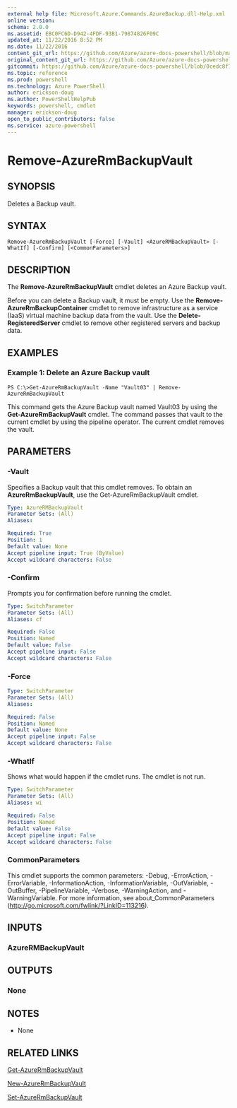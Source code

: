 ```yaml
---
external help file: Microsoft.Azure.Commands.AzureBackup.dll-Help.xml
online version: 
schema: 2.0.0
ms.assetid: EBC0FC6D-D942-4FDF-93B1-79874826F09C
updated_at: 11/22/2016 8:52 PM
ms.date: 11/22/2016
content_git_url: https://github.com/Azure/azure-docs-powershell/blob/master/azureps-cmdlets-docs/ResourceManager/AzureRM.Backup/v2.1.0/Remove-AzureRmBackupVault.md
original_content_git_url: https://github.com/Azure/azure-docs-powershell/blob/master/azureps-cmdlets-docs/ResourceManager/AzureRM.Backup/v2.1.0/Remove-AzureRmBackupVault.md
gitcommit: https://github.com/Azure/azure-docs-powershell/blob/0cedc8f73bc96cf5ac4c69144e17b3de601fd3cc/azureps-cmdlets-docs/ResourceManager/AzureRM.Backup/v2.1.0/Remove-AzureRmBackupVault.md
ms.topic: reference
ms.prod: powershell
ms.technology: Azure PowerShell
author: erickson-doug
ms.author: PowerShellHelpPub
keywords: powershell, cmdlet
manager: erickson-doug
open_to_public_contributors: false
ms.service: azure-powershell
---
```


# Remove-AzureRmBackupVault

## SYNOPSIS
Deletes a Backup vault.

## SYNTAX

```
Remove-AzureRmBackupVault [-Force] [-Vault] <AzureRMBackupVault> [-WhatIf] [-Confirm] [<CommonParameters>]
```

## DESCRIPTION
The **Remove-AzureRmBackupVault** cmdlet deletes an Azure Backup vault.

Before you can delete a Backup vault, it must be empty.
Use the **Remove-AzureRmBackupContainer** cmdlet to remove infrastructure as a service (IaaS) virtual machine backup data from the vault.
Use the **Delete-RegisteredServer** cmdlet to remove other registered servers and backup data.

## EXAMPLES

### Example 1: Delete an Azure Backup vault
```
PS C:\>Get-AzureRmBackupVault -Name "Vault03" | Remove-AzureRmBackupVault
```

This command gets the Azure Backup vault named Vault03 by using the **Get-AzureRmBackupVault** cmdlet.
The command passes that vault to the current cmdlet by using the pipeline operator.
The current cmdlet removes the vault.

## PARAMETERS

### -Vault
Specifies a Backup vault that this cmdlet removes.
To obtain an **AzureRmBackupVault**, use the Get-AzureRmBackupVault cmdlet.

```yaml
Type: AzureRMBackupVault
Parameter Sets: (All)
Aliases: 

Required: True
Position: 1
Default value: None
Accept pipeline input: True (ByValue)
Accept wildcard characters: False
```

### -Confirm
Prompts you for confirmation before running the cmdlet.

```yaml
Type: SwitchParameter
Parameter Sets: (All)
Aliases: cf

Required: False
Position: Named
Default value: False
Accept pipeline input: False
Accept wildcard characters: False
```

### -Force

```yaml
Type: SwitchParameter
Parameter Sets: (All)
Aliases: 

Required: False
Position: Named
Default value: None
Accept pipeline input: False
Accept wildcard characters: False
```

### -WhatIf
Shows what would happen if the cmdlet runs.
The cmdlet is not run.

```yaml
Type: SwitchParameter
Parameter Sets: (All)
Aliases: wi

Required: False
Position: Named
Default value: False
Accept pipeline input: False
Accept wildcard characters: False
```

### CommonParameters
This cmdlet supports the common parameters: -Debug, -ErrorAction, -ErrorVariable, -InformationAction, -InformationVariable, -OutVariable, -OutBuffer, -PipelineVariable, -Verbose, -WarningAction, and -WarningVariable. For more information, see about_CommonParameters (http://go.microsoft.com/fwlink/?LinkID=113216).

## INPUTS

### AzureRMBackupVault

## OUTPUTS

### None

## NOTES
* None

## RELATED LINKS

[Get-AzureRmBackupVault](xref:ResourceManager/AzureRM.Backup/v2.1.0/Get-AzureRmBackupVault.md)

[New-AzureRmBackupVault](xref:ResourceManager/AzureRM.Backup/v2.1.0/New-AzureRmBackupVault.md)

[Set-AzureRmBackupVault](xref:ResourceManager/AzureRM.Backup/v2.1.0/Set-AzureRmBackupVault.md)


